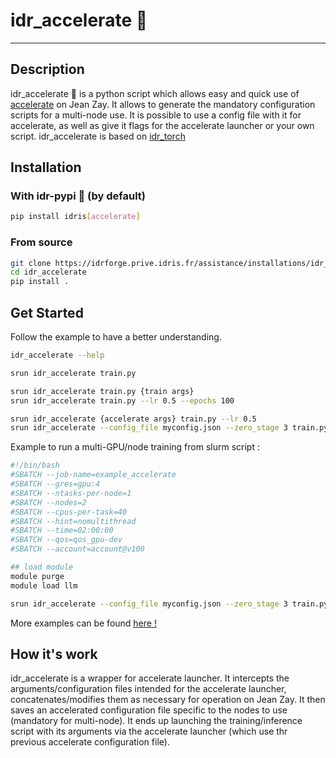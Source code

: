 # idr_accelerate 🚀
---
## Description

idr_accelerate 🚀 is a python script which allows easy and quick use of [accelerate](https://huggingface.co/docs/accelerate/index) on Jean Zay.
It allows to generate the mandatory configuration scripts for a multi-node use.
It is possible to use a config file with it for accelerate, as well as give it flags for the accelerate launcher or your own script.
idr_accelerate is based on [idr_torch](https://idrforge.prive.idris.fr/assistance/outils/idr_torch)


## Installation
### With idr-pypi 🐍 (by default)
```bash
pip install idris[accelerate]
```
### From source
```bash
git clone https://idrforge.prive.idris.fr/assistance/installations/idr_accelerate.git
cd idr_accelerate
pip install .
```

## Get Started
Follow the example to have a better understanding.
```bash
idr_accelerate --help

srun idr_accelerate train.py

srun idr_accelerate train.py {train args}
srun idr_accelerate train.py --lr 0.5 --epochs 100

srun idr_accelerate {accelerate args} train.py --lr 0.5
srun idr_accelerate --config_file myconfig.json --zero_stage 3 train.py --lr 0.5

```

Example to run a multi-GPU/node training from slurm script :
```bash
#!/bin/bash
#SBATCH --job-name=example_accelerate
#SBATCH --gres=gpu:4
#SBATCH --ntasks-per-node=1
#SBATCH --nodes=2
#SBATCH --cpus-per-task=40
#SBATCH --hint=nomultithread
#SBATCH --time=02:00:00
#SBATCH --qos=qos_gpu-dev
#SBATCH --account=account@v100

## load module
module purge
module load llm

srun idr_accelerate --config_file myconfig.json --zero_stage 3 train.py --lr 0.5
```

More examples can be found [here !](https://idrforge.prive.idris.fr/assistance/installations/idr_accelerate/examples)
## How it's work

idr_accelerate is a wrapper for accelerate launcher.
It intercepts the arguments/configuration files intended for the accelerate launcher, concatenates/modifies them as necessary for operation on Jean Zay. It then saves an accelerated configuration file specific to the nodes to use (mandatory for multi-node).
It ends up launching the training/inference script with its arguments via the accelerate launcher (which use thr previous accelerate configuration file).






